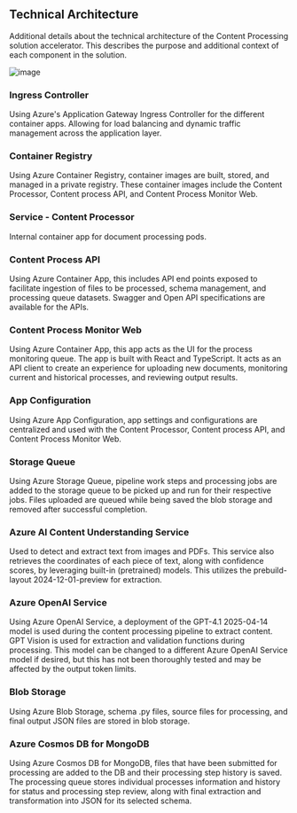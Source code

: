 ## Technical Architecture

Additional details about the technical architecture of the Content Processing solution accelerator. This describes the purpose and additional context of each component in the solution.

![image](./images/readme/solution-architecture.png)


### Ingress Controller
Using Azure's Application Gateway Ingress Controller for the different container apps. Allowing for load balancing and dynamic traffic management across the application layer.

### Container Registry
Using Azure Container Registry, container images are built, stored, and managed in a private registry. These container images include the Content Processor, Content process API, and Content Process Monitor Web.

### Service - Content Processor
Internal container app for document processing pods.

### Content Process API
Using Azure Container App, this includes API end points exposed to facilitate ingestion of files to be processed, schema management, and processing queue datasets. Swagger and Open API specifications are available for the APIs.

### Content Process Monitor Web
Using Azure Container App, this app acts as the UI for the process monitoring queue. The app is built with React and TypeScript. It acts as an API client to create an experience for uploading new documents, monitoring current and historical processes, and reviewing output results.

### App Configuration
Using Azure App Configuration, app settings and configurations are centralized and used with the Content Processor, Content process API, and Content Process Monitor Web.

### Storage Queue
Using Azure Storage Queue, pipeline work steps and processing jobs are added to the storage queue to be picked up and run for their respective jobs. Files uploaded are queued while being saved the blob storage and removed after successful completion. 

### Azure AI Content Understanding Service
Used to detect and extract text from images and PDFs. This service also retrieves the coordinates of each piece of text, along with confidence scores, by leveraging built-in (pretrained) models. This utilizes the prebuild-layout 2024-12-01-preview for extraction.

### Azure OpenAI Service
Using Azure OpenAI Service, a deployment of the GPT-4.1 2025-04-14 model is used during the content processing pipeline to extract content. GPT Vision is used for extraction and validation functions during processing. This model can be changed to a different Azure OpenAI Service model if desired, but this has not been thoroughly tested and may be affected by the output token limits.

### Blob Storage
Using Azure Blob Storage, schema .py files, source files for processing, and final output JSON files are stored in blob storage.

### Azure Cosmos DB for MongoDB
Using Azure Cosmos DB for MongoDB, files that have been submitted for processing are added to the DB and their processing step history is saved. The processing queue stores individual processes information and history for status and processing step review, along with final extraction and transformation into JSON for its selected schema.
